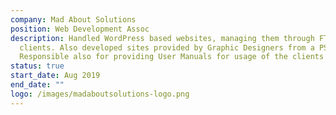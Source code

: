 ```yaml
---
company: Mad About Solutions
position: Web Development Assoc
description: Handled WordPress based websites, managing them through FTP
  clients. Also developed sites provided by Graphic Designers from a PSD file.
  Responsible also for providing User Manuals for usage of the clients' site.
status: true
start_date: Aug 2019
end_date: ""
logo: /images/madaboutsolutions-logo.png
---
```

